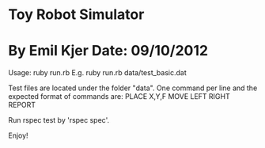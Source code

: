 Toy Robot Simulator
==========
By Emil Kjer
Date: 09/10/2012
==========

Usage: ruby run.rb <DATAFILE>
E.g. ruby run.rb data/test_basic.dat

Test files are located under the folder "data". One command per line and the expected format of commands are:
PLACE X,Y,F
MOVE
LEFT
RIGHT
REPORT

Run rspec test by 'rspec spec'.

Enjoy!